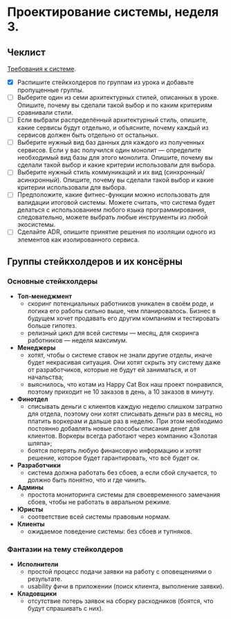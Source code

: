 # Проектирование системы, неделя 3.

## Чеклист

[Требования к системе](requirements.md).

- [x] Распишите стейкхолдеров по группам из урока и добавьте пропущенные группы.
- [ ] Выберите один из семи архитектурных стилей, описанных в уроке. Опишите, почему вы сделали такой выбор и по каким критериям сравнивали стили.
- [ ] Eсли выбрали распределённый архитектурный стиль, опишите, какие сервисы будут отдельно, и объясните, почему каждый из сервисов должен быть отдельно от остальных.
- [ ] Выберите нужный вид баз данных для каждого из полученных сервисов. Если у вас получился один монолит — определите необходимый вид базы для этого монолита. 
      Опишите, почему вы сделали такой выбор и какие критерии использовали для выбора.
- [ ] Выберите нужный стиль коммуникаций и их вид (синхронный/асинхронный). Опишите, почему вы сделали такой выбор и какие критерии использовали для выбора.
- [ ] Предположите, какие фитнес-функции можно использовать для валидации итоговой системы. 
      Можете считать, что система будет делаться с использованием любого языка программирования, следовательно, можете выбрать любые инструменты из любой экосистемы.
- [ ] Сделайте ADR, опишите принятие решения по изоляции одного из элементов как изолированного сервиса.

## Группы стейкхолдеров и их консёрны

### Основные стейкхолдеры

- **Топ-менеджмент**
  - скоринг потенциальных работников уникален в своём роде, и логика его работы сильно выше, чем планировалось. 
    Бизнес в будущем хочет продавать его другим компаниям и тестировать больше гипотез.
  - релизный цикл для всей системы — месяц, для скоринга работников — неделя максимум.
- **Менеджеры**
  - хотят, чтобы о системе ставок не знали другие отделы, иначе будет некрасивая ситуация. Они хотят скрыть эту систему даже от разработчиков, которые не будут ей заниматься, и от начальства;
  - выяснилось, что котам из Happy Cat Box наш проект понравился, поэтому приходит не 10 заказов в день, а 10 заказов в минуту.
- **Финотдел**
  - списывать деньги с клиентов каждую неделю слишком затратно для отдела, поэтому они хотят списывать деньги раз в месяц, но платить воркерам и дальше раз в неделю. При этом необходимо постоянно добавлять новые способы списания денег для клиентов. Воркеры всегда работают через компанию «Золотая шляпа»;
  - боятся потерять любую финансовую информацию и хотят решение, которое будет гарантировать, что всё будет ок.
- **Разработчики**
  - система должна работать без сбоев, а если сбой случается, то должно быть понятно, что и где чинить.
- **Админы**
  - простота мониторинга системы для своевременного замечания сбоев, чтобы не работать в авральном режиме.
- **Юристы**
  - соответствие всей системы правовым нормам.
- **Клиенты**
  - ожидаемое поведение системы: без сбоев и тупняков.

### Фантазии на тему стейколдеров
- **Исполнители**
  - простой процесс подачи заявки на работу с оповещениями о результате.
  - usability фичи в приложении (поиск клиента, выполнение заявки).
- **Кладовщики**
  - отсутствие потерь заявок на сборку расходников (боятся, что будут спрашивать с них).
